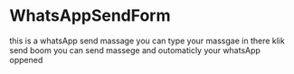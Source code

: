 # WhatsAppSendForm
this is a whatsApp send massage you can type your massgae in there klik send boom you can send massege and outomaticly your whatsApp oppened
